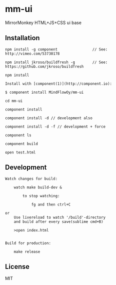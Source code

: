 
# mm-ui

MirrorMonkey HTML+JS+CSS ui base

## Installation


    npm install -g component                // See: http://vimeo.com/53730178

    npm install jkroso/buildfresh -g        // See: https://github.com/jkroso/buildfresh

    npm install

    Install with [component(1)](http://component.io):

    $ component install MindFlowOy/mm-ui

    cd mm-ui

    component install

    component install -d // development also

    component install -d -f // development + force

    component ls

    component build

    open test.html

## Development

    Watch changes for build:

        watch make build-dev &

            to stop watching:

                fg and then ctrl+C

    or
        Use livereload to watch '/build'-directory
        and build after every save(sublime cmd+B)

        >open index.html


    Build for production:

        make release


## License

  MIT
